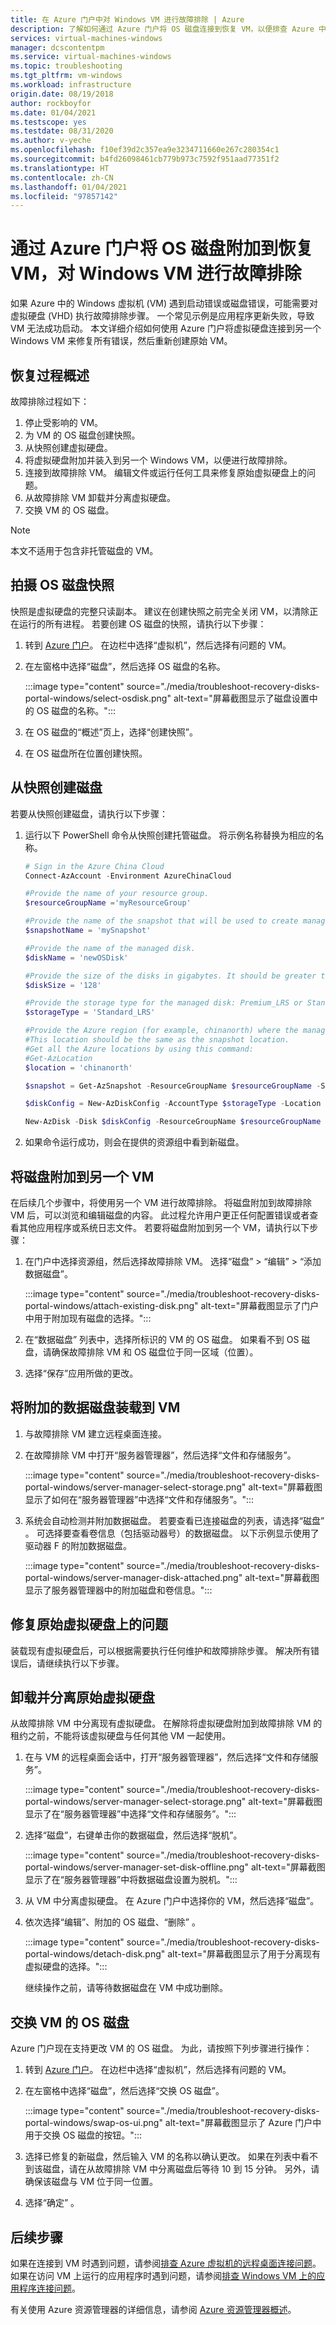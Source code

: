 ```yaml
---
title: 在 Azure 门户中对 Windows VM 进行故障排除 | Azure
description: 了解如何通过 Azure 门户将 OS 磁盘连接到恢复 VM，以便排查 Azure 中的 Windows 虚拟机问题。
services: virtual-machines-windows
manager: dcscontentpm
ms.service: virtual-machines-windows
ms.topic: troubleshooting
ms.tgt_pltfrm: vm-windows
ms.workload: infrastructure
origin.date: 08/19/2018
author: rockboyfor
ms.date: 01/04/2021
ms.testscope: yes
ms.testdate: 08/31/2020
ms.author: v-yeche
ms.openlocfilehash: f10ef39d2c357ea9e3234711660e267c280354c1
ms.sourcegitcommit: b4fd26098461cb779b973c7592f951aad77351f2
ms.translationtype: HT
ms.contentlocale: zh-CN
ms.lasthandoff: 01/04/2021
ms.locfileid: "97857142"
---
```

# <a name="troubleshoot-a-windows-vm-by-attaching-the-os-disk-to-a-recovery-vm-through-the-azure-portal"></a>通过 Azure 门户将 OS 磁盘附加到恢复 VM，对 Windows VM 进行故障排除
如果 Azure 中的 Windows 虚拟机 (VM) 遇到启动错误或磁盘错误，可能需要对虚拟硬盘 (VHD) 执行故障排除步骤。 一个常见示例是应用程序更新失败，导致 VM 无法成功启动。 本文详细介绍如何使用 Azure 门户将虚拟硬盘连接到另一个 Windows VM 来修复所有错误，然后重新创建原始 VM。 

## <a name="recovery-process-overview"></a>恢复过程概述
故障排除过程如下：

1. 停止受影响的 VM。
1. 为 VM 的 OS 磁盘创建快照。
1. 从快照创建虚拟硬盘。
1. 将虚拟硬盘附加并装入到另一个 Windows VM，以便进行故障排除。
1. 连接到故障排除 VM。 编辑文件或运行任何工具来修复原始虚拟硬盘上的问题。
1. 从故障排除 VM 卸载并分离虚拟硬盘。
1. 交换 VM 的 OS 磁盘。

> [!NOTE]
> 本文不适用于包含非托管磁盘的 VM。

## <a name="take-a-snapshot-of-the-os-disk"></a>拍摄 OS 磁盘快照
快照是虚拟硬盘的完整只读副本。 建议在创建快照之前完全关闭 VM，以清除正在运行的所有进程。 若要创建 OS 磁盘的快照，请执行以下步骤：

1. 转到 [Azure 门户](https://portal.azure.cn)。 在边栏中选择“虚拟机”，然后选择有问题的 VM。
1. 在左窗格中选择“磁盘”，然后选择 OS 磁盘的名称。 
    
    :::image type="content" source="./media/troubleshoot-recovery-disks-portal-windows/select-osdisk.png" alt-text="屏幕截图显示了磁盘设置中的 OS 磁盘的名称。":::
1. 在 OS 磁盘的“概述”页上，选择“创建快照”。 
1. 在 OS 磁盘所在位置创建快照。

## <a name="create-a-disk-from-the-snapshot"></a>从快照创建磁盘
若要从快照创建磁盘，请执行以下步骤：

<!--Not Available on **Cloud Shell**-->
<!--Not Available on ![Image about Open local Shell](./media/troubleshoot-recovery-disks-portal-windows/cloud-shell.png)-->

1. 运行以下 PowerShell 命令从快照创建托管磁盘。 将示例名称替换为相应的名称。

    ```powershell
    # Sign in the Azure China Cloud
    Connect-AzAccount -Environment AzureChinaCloud
    
    #Provide the name of your resource group.
    $resourceGroupName ='myResourceGroup'

    #Provide the name of the snapshot that will be used to create managed disks.
    $snapshotName = 'mySnapshot' 

    #Provide the name of the managed disk.
    $diskName = 'newOSDisk'

    #Provide the size of the disks in gigabytes. It should be greater than the VHD file size. In this example, the size of the snapshot is 127 GB. So we set the disk size to 128 GB.
    $diskSize = '128'

    #Provide the storage type for the managed disk: Premium_LRS or Standard_LRS.
    $storageType = 'Standard_LRS'

    #Provide the Azure region (for example, chinanorth) where the managed disks will be located.
    #This location should be the same as the snapshot location.
    #Get all the Azure locations by using this command:
    #Get-AzLocation
    $location = 'chinanorth'

    $snapshot = Get-AzSnapshot -ResourceGroupName $resourceGroupName -SnapshotName $snapshotName 

    $diskConfig = New-AzDiskConfig -AccountType $storageType -Location $location -CreateOption Copy -SourceResourceId $snapshot.Id

    New-AzDisk -Disk $diskConfig -ResourceGroupName $resourceGroupName -DiskName $diskName
    ```
3. 如果命令运行成功，则会在提供的资源组中看到新磁盘。

## <a name="attach-the-disk-to-another-vm"></a>将磁盘附加到另一个 VM
在后续几个步骤中，将使用另一个 VM 进行故障排除。 将磁盘附加到故障排除 VM 后，可以浏览和编辑磁盘的内容。 此过程允许用户更正任何配置错误或者查看其他应用程序或系统日志文件。 若要将磁盘附加到另一个 VM，请执行以下步骤：

1. 在门户中选择资源组，然后选择故障排除 VM。 选择“磁盘” > “编辑” > “添加数据磁盘”。  

    :::image type="content" source="./media/troubleshoot-recovery-disks-portal-windows/attach-existing-disk.png" alt-text="屏幕截图显示了门户中用于附加现有磁盘的选择。":::

2. 在“数据磁盘”  列表中，选择所标识的 VM 的 OS 磁盘。 如果看不到 OS 磁盘，请确保故障排除 VM 和 OS 磁盘位于同一区域（位置）。 

3. 选择“保存”应用所做的更改。 

## <a name="mount-the-attached-data-disk-to-the-vm"></a>将附加的数据磁盘装载到 VM

1. 与故障排除 VM 建立远程桌面连接。 

2. 在故障排除 VM 中打开“服务器管理器”，然后选择“文件和存储服务”。  

    :::image type="content" source="./media/troubleshoot-recovery-disks-portal-windows/server-manager-select-storage.png" alt-text="屏幕截图显示了如何在“服务器管理器”中选择“文件和存储服务”。":::

3. 系统会自动检测并附加数据磁盘。 若要查看已连接磁盘的列表，请选择“磁盘”  。 可选择要查看卷信息（包括驱动器号）的数据磁盘。 以下示例显示使用了驱动器 F 的附加数据磁盘。

    :::image type="content" source="./media/troubleshoot-recovery-disks-portal-windows/server-manager-disk-attached.png" alt-text="屏幕截图显示了服务器管理器中的附加磁盘和卷信息。":::

## <a name="fix-problems-on-the-original-virtual-hard-disk"></a>修复原始虚拟硬盘上的问题
装载现有虚拟硬盘后，可以根据需要执行任何维护和故障排除步骤。 解决所有错误后，请继续执行以下步骤。

## <a name="unmount-and-detach-the-original-virtual-hard-disk"></a>卸载并分离原始虚拟硬盘
从故障排除 VM 中分离现有虚拟硬盘。 在解除将虚拟硬盘附加到故障排除 VM 的租约之前，不能将该虚拟硬盘与任何其他 VM 一起使用。

1. 在与 VM 的远程桌面会话中，打开“服务器管理器”，然后选择“文件和存储服务”。

    :::image type="content" source="./media/troubleshoot-recovery-disks-portal-windows/server-manager-select-storage.png" alt-text="屏幕截图显示了在“服务器管理器”中选择“文件和存储服务”。":::

2. 选择“磁盘”，右键单击你的数据磁盘，然后选择“脱机”。 

    :::image type="content" source="./media/troubleshoot-recovery-disks-portal-windows/server-manager-set-disk-offline.png" alt-text="屏幕截图显示了在“服务器管理器”中将数据磁盘设置为脱机。":::

3. 从 VM 中分离虚拟硬盘。 在 Azure 门户中选择你的 VM，然后选择“磁盘”。 
4. 依次选择“编辑”、附加的 OS 磁盘、“删除” 。

    :::image type="content" source="./media/troubleshoot-recovery-disks-portal-windows/detach-disk.png" alt-text="屏幕截图显示了用于分离现有虚拟硬盘的选择。":::

    继续操作之前，请等待数据磁盘在 VM 中成功删除。

## <a name="swap-the-os-disk-for-the-vm"></a>交换 VM 的 OS 磁盘

Azure 门户现在支持更改 VM 的 OS 磁盘。 为此，请按照下列步骤进行操作：

1. 转到 [Azure 门户](https://portal.azure.cn)。 在边栏中选择“虚拟机”，然后选择有问题的 VM。
1. 在左窗格中选择“磁盘”，然后选择“交换 OS 磁盘”。 

    :::image type="content" source="./media/troubleshoot-recovery-disks-portal-windows/swap-os-ui.png" alt-text="屏幕截图显示了 Azure 门户中用于交换 OS 磁盘的按钮。":::

1. 选择已修复的新磁盘，然后输入 VM 的名称以确认更改。 如果在列表中看不到该磁盘，请在从故障排除 VM 中分离磁盘后等待 10 到 15 分钟。 另外，请确保该磁盘与 VM 位于同一位置。
1. 选择“确定”  。

## <a name="next-steps"></a>后续步骤
如果在连接到 VM 时遇到问题，请参阅[排查 Azure 虚拟机的远程桌面连接问题](troubleshoot-rdp-connection.md)。 如果在访问 VM 上运行的应用程序时遇到问题，请参阅[排查 Windows VM 上的应用程序连接问题](troubleshoot-app-connection.md)。

有关使用 Azure 资源管理器的详细信息，请参阅 [Azure 资源管理器概述](../../azure-resource-manager/management/overview.md)。

<!-- Update_Description: update meta properties, wording update, update link -->